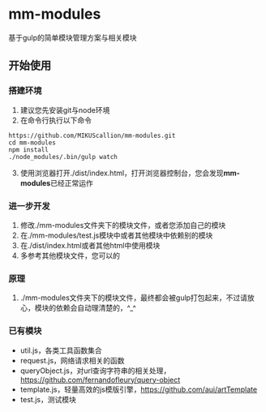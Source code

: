 # mm-modules

基于gulp的简单模块管理方案与相关模块

## 开始使用

### 搭建环境
1. 建议您先安装git与node环境
2. 在命令行执行以下命令
```shell
https://github.com/MIKUScallion/mm-modules.git
cd mm-modules
npm install
./node_modules/.bin/gulp watch
```
3. 使用浏览器打开./dist/index.html，打开浏览器控制台，您会发现**mm-modules**已经正常运作

### 进一步开发

1. 修改./mm-modules文件夹下的模块文件，或者您添加自己的模块
2. 在./mm-modules/test.js模块中或者其他模块中依赖别的模块
3. 在./dist/index.html或者其他html中使用模块
4. 多参考其他模块文件，您可以的

### 原理

1. ./mm-modules文件夹下的模块文件，最终都会被gulp打包起来，不过请放心，模块的依赖会自动理清楚的，^_^

### 已有模块

* util.js，各类工具函数集合
* request.js，网络请求相关的函数
* queryObject.js，对url查询字符串的相关处理，<https://github.com/fernandofleury/query-object>
* template.js，轻量高效的js模版引擎，<https://github.com/aui/artTemplate>
* test.js，测试模块